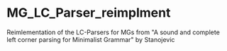 # MG_LC_Parser_reimplment
Reimlementation of the LC-Parsers for MGs from "A sound and complete left corner parsing for Minimalist Grammar" by Stanojevic
